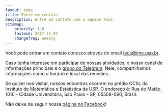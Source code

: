 ```yaml
---
layout: page
title: Entre em contato
description: Entre em contato com a equipe Tecs.
sitemap:
    priority: 1.0
    lastmod: 2017-11-02
    changefreq: weekly
---
```


Você pode entrar em contato conosco através do email [tecs@ime.usp.br](mailto:tecs@ime.usp.br).

Caso tenha interesse em participar de nossas atividades, o nosso canal de informações principais é o [grupo do Telegram](https://t.me/tecsusp). Nele, compartilhamos informações como o horário e local das reuniões.

Se quiser nos visitar, nossos encontros ocorrem no prédio CCSL do Instituto de Matemática e Estatística da USP. O endereço é: Rua do Matão, 1010 - Cidade Universitária, São Paulo - SP, 05508-090, Brasil.

Não deixe de seguir nossa [página no Facebook](https://fb.com/tecs.usp)!
